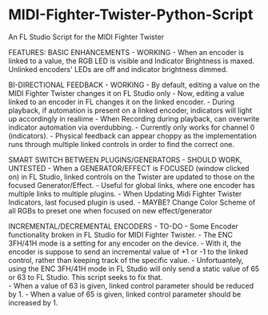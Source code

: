 # MIDI-Fighter-Twister-Python-Script
An FL Studio Script for the MIDI Fighter Twister

FEATURES:
	BASIC ENHANCEMENTS - WORKING
		- When an encoder is linked to a value, the RGB LED is visible and Indicator Brightness is maxed. Unlinked encoders' LEDs are off and indicator brightness dimmed.

  BI-DIRECTIONAL FEEDBACK - WORKING
		- By default, editing a value on the MIDI Fighter Twister changes it on FL Studio only
		- Now, editing a value linked to an encoder in FL changes it on the linked encoder.
		- During playback, if automation is present on a linked encoder, indicators will light up accordingly in realiime
		- When Recording during playback, can overwrite indicator automation via overdubbing.
    - Currently only works for channel 0 (indicators).
    - Physical feedback can appear choppy as the implementation runs through multiple linked controls in order to find the correct one.

   SMART SWITCH BETWEEN PLUGINS/GENERATORS - SHOULD WORK, UNTESTED
		- When a GENERATOR/EFFECT is FOCUSED (window clicked on) in FL Studio, linked controls on the Twister are updated to those on the focused Generator/Effect.
    		- Useful for global links, where one encoder has multiple links to multiple plugins.
		- When Updating Midi Fighter Twister Indicators, last focused plugin is used.
		- MAYBE? Change Color Scheme of all RGBs to preset one when focused on new effect/generator

  INCREMENTAL/DECREMENTAL ENCODERS - TO-DO
		- Some Encoder functionality broken in FL Studio for MIDI Fighter Twister.
      		- The ENC 3FH/41H mode is a setting for any encoder on the device. 
      		- With it, the encoder is suppose to send an incremental value of +1 or -1 to the linked control, rather than keeping track of the specific value.
      		- Unfortuantely, using the ENC 3FH/41H mode in FL Studio will only send a static value of 65 or 63 to FL Studio. This script seeks to fix that.     
		    - When a value of 63 is given, linked control parameter should be reduced by 1.
		    - When a value of 65 is given, linked control parameter should be increased by 1.
        
